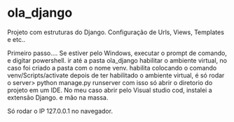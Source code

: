 # ola_django
Projeto com estruturas do Django. Configuração de Urls, Views, Templates e etc..


Primeiro passo....
Se estiver pelo Windows, executar o prompt de comando, e digitar powershell.
ir até a pasta ola_django
habilitar o ambiente virtual, no caso foi criado a pasta com o nome venv.
habilita colocando o comando venv/Scripts/activate
depois de ter habilitado o ambiente virtual, é só rodar o server>
python manage.py runserver
com isso só abrir o diretorio do projeto em um IDE. 
No meu caso abrir pelo Visual studio cod, instalei a extensão Django.
e mão na massa.

Só rodar o IP 127.0.0.1 no navegador.
